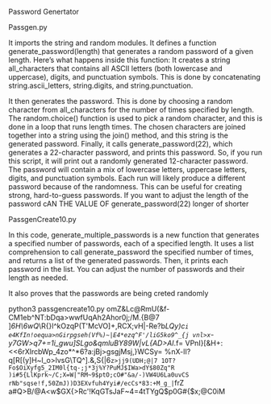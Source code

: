 Password Genertator

Passgen.py

It imports the string and random modules.
It defines a function generate_password(length) that generates a random password of a given length. Here’s what happens inside this function:
It creates a string all_characters that contains all ASCII letters (both lowercase and uppercase), digits, and punctuation symbols. This is done by concatenating string.ascii_letters, string.digits, and string.punctuation.

It then generates the password. This is done by choosing a random character from all_characters for the number of times specified by length. The random.choice() function is used to pick a random character, and this is done in a loop that runs length times. The chosen characters are joined together into a string using the join() method, and this string is the generated password.
Finally, it calls generate_password(22), which generates a 22-character password, and prints this password.
So, if you run this script, it will print out a randomly generated 12-character password. The password will contain a mix of lowercase letters, uppercase letters, digits, and punctuation symbols. Each run will likely produce a different password because of the randomness. This can be useful for creating strong, hard-to-guess passwords.
If you want to adjust the length of the password cAN THE VALUE OF  generate_password(22) longer of shorter

PassgenCreate10.py

In this code, generate_multiple_passwords is a new function that generates a specified number of passwords, each of a specified length. It uses a list comprehension to call generate_password the specified number of times, and returns a list of the generated passwords. Then, it prints each password in the list. You can adjust the number of passwords and their length as needed.

It also proves that the passwords are being creted randomly

python3 passgencreate10.py
omZ&Lc@RmU(&f-CM1eb^NT:bDqa>wwfUqAh2Ahor0j;/M.{B@7
]_6H\6wQ_\R{}l^kOzqP(T'McVO]+,RCX;vH|-Re?b*LQy)c`i
e4KfIn!oequa>nGirpgseh(Vf%)~|E4*ezq^F'/liG5ko9^_{j
vnl>x`-y7GW>q7+=1i_gwu]SLgo&qmluBY89W|vL{AD>AI*.f=
VPnI}[&H+:<<6rXlrcbWp_4zo*^*6?a:jBj>gsgjMsj,}WCSy=
%nX-lI?q[R[(y]H~l_o>lvsG\TQ^].&,S{|6`z>jj9(UDH;@|7
1OT?Fo$OiXyfg5_2IM0l{tq-;j*3j%Y?PuMJ$IWa>dY$80Zq"R
)i#5{LlKprk~/C;X=W|"RM~9$ptO;cO#"&a/-)VW4U6La0uvCS
rNb"sqse!f,50ZmJ))D3EXvfuh4Yyi#/ecCs*83:+M_g_|`frZ
a#Q>B/@A<w$GX{>Rc'!KqGTsJaF~4=4tTYgQ$p0G#{$x;@C0iM
